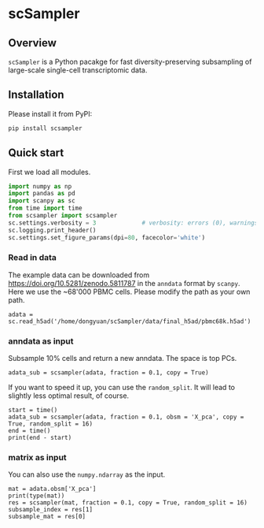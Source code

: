 # scSampler

## Overview
`scSampler` is a Python pacakge for fast diversity-preserving subsampling of large-scale single-cell transcriptomic data.

## Installation
Please install it from PyPI:
``` python
pip install scsampler
```

## Quick start
First we load all modules.
```python
import numpy as np
import pandas as pd
import scanpy as sc
from time import time
from scsampler import scsampler
sc.settings.verbosity = 3             # verbosity: errors (0), warnings (1), info (2), hints (3)
sc.logging.print_header()
sc.settings.set_figure_params(dpi=80, facecolor='white')
```
### Read in data
The example data can be downloaded from https://doi.org/10.5281/zenodo.5811787 in the `anndata` format by `scanpy`. Here we use the ~68'000 PBMC cells. Please modify the path as your own path.
```{python}
adata = sc.read_h5ad('/home/dongyuan/scSampler/data/final_h5ad/pbmc68k.h5ad')
```

### anndata as input
Subsample 10% cells and return a new anndata. The space is top PCs.
```{python}
adata_sub = scsampler(adata, fraction = 0.1, copy = True) 
```
If you want to speed it up, you can use the `random_split`. It will lead to slightly less optimal result, of course.
```{python}
start = time()
adata_sub = scsampler(adata, fraction = 0.1, obsm = 'X_pca', copy = True, random_split = 16)
end = time()
print(end - start)
```
### matrix as input
You can also use the `numpy.ndarray` as the input.
```{python}
mat = adata.obsm['X_pca']
print(type(mat))
res = scsampler(mat, fraction = 0.1, copy = True, random_split = 16)
subsample_index = res[1]
subsample_mat = res[0]
```
